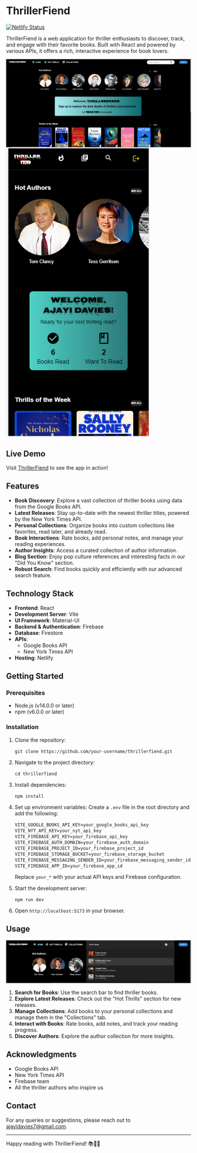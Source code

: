 # ThrillerFiend

[![Netlify Status](https://api.netlify.com/api/v1/badges/f55b5ffe-7a5b-4f72-bf12-3b75f8a5f7b7/deploy-status)](https://app.netlify.com/sites/thrillerfiend/deploys)

ThrillerFiend is a web application for thriller enthusiasts to discover, track, and engage with their favorite books. Built with React and powered by various APIs, it offers a rich, interactive experience for book lovers.

![ThrillerFiend Homepage](/public/thrillerfiend.PNG)
![ThrillerFiend Homepage Mobile](/public/thrilerfiend2.PNG)

## Live Demo

Visit [ThrillerFiend](https://thrillerfiend.netlify.app) to see the app in action!

## Features

- **Book Discovery**: Explore a vast collection of thriller books using data from the Google Books API.
- **Latest Releases**: Stay up-to-date with the newest thriller titles, powered by the New York Times API.
- **Personal Collections**: Organize books into custom collections like favorites, read later, and already read.
- **Book Interactions**: Rate books, add personal notes, and manage your reading experiences.
- **Author Insights**: Access a curated collection of author information.
- **Blog Section**: Enjoy pop culture references and interesting facts in our "Did You Know" section.
- **Robust Search**: Find books quickly and efficiently with our advanced search feature.

## Technology Stack

- **Frontend**: React
- **Development Server**: Vite
- **UI Framework**: Material-UI
- **Backend & Authentication**: Firebase
- **Database**: Firestore
- **APIs**:
  - Google Books API
  - New York Times API
- **Hosting**: Netlify

## Getting Started

### Prerequisites

- Node.js (v14.0.0 or later)
- npm (v6.0.0 or later)

### Installation

1. Clone the repository:

   ```
   git clone https://github.com/your-username/thrillerfiend.git
   ```

2. Navigate to the project directory:

   ```
   cd thrillerfiend
   ```

3. Install dependencies:

   ```
   npm install
   ```

4. Set up environment variables:
   Create a `.env` file in the root directory and add the following:

   ```
   VITE_GOOGLE_BOOKS_API_KEY=your_google_books_api_key
   VITE_NYT_API_KEY=your_nyt_api_key
   VITE_FIREBASE_API_KEY=your_firebase_api_key
   VITE_FIREBASE_AUTH_DOMAIN=your_firebase_auth_domain
   VITE_FIREBASE_PROJECT_ID=your_firebase_project_id
   VITE_FIREBASE_STORAGE_BUCKET=your_firebase_storage_bucket
   VITE_FIREBASE_MESSAGING_SENDER_ID=your_firebase_messaging_sender_id
   VITE_FIREBASE_APP_ID=your_firebase_app_id
   ```

   Replace `your_*` with your actual API keys and Firebase configuration.

5. Start the development server:

   ```
   npm run dev
   ```

6. Open `http://localhost:5173` in your browser.

## Usage

![Search Feature](/public/thillerfiend3.PNG)

1. **Search for Books**: Use the search bar to find thriller books.
2. **Explore Latest Releases**: Check out the "Hot Thrills" section for new releases.
3. **Manage Collections**: Add books to your personal collections and manage them in the "Collections" tab.
4. **Interact with Books**: Rate books, add notes, and track your reading progress.
5. **Discover Authors**: Explore the author collection for more insights.




## Acknowledgments

- Google Books API
- New York Times API
- Firebase team
- All the thriller authors who inspire us

## Contact

For any queries or suggestions, please reach out to [ajayidavies7@gmail.com](mailto:ajayidavies7@gmail.com).

---

Happy reading with ThrillerFiend! 📚🕵️‍♂️
